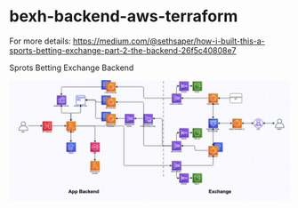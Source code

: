 # bexh-backend-aws-terraform

For more details: https://medium.com/@sethsaper/how-i-built-this-a-sports-betting-exchange-part-2-the-backend-26f5c40808e7

Sprots Betting Exchange Backend

![sports betting exchange diagram](./images/backend-sbe.png)